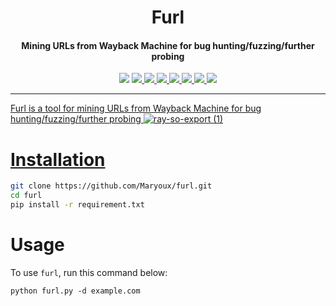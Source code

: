 <h1 align="center">Furl</h1>
<h4 align="center">Mining URLs from Wayback Machine for bug hunting/fuzzing/further probing</h4>

<p align="center">
<img src="https://img.shields.io/pypi/pyversions/django">
<a href="https://github.com/maryoux/furl/graphs/contributors"><img src="https://img.shields.io/github/contributors-anon/maryoux/furl">
<a href="https://github.com/maryoux/furl/issues"><img src="https://img.shields.io/github/issues-raw/tterb/PlayMusic.svg?maxAge=25000">
<a href="https://github.com/maryoux/furl/releases/"><img src="https://img.shields.io/github/release/maryoux/furl">
<a href="https://github.com/Maryoux/furl/fork"><img src="https://img.shields.io/github/forks/maryoux/furl">
<a href="https://github.com/Maryoux/furl"><img src="https://img.shields.io/github/stars/maryoux/furl">
<a href="https://github.com/maryoux/furl/discussions"><img src="https://img.shields.io/github/discussions/maryoux/furl">
<a href="https://github.com/Maryoux/furl/blob/main/LICENSE"><img src="https://img.shields.io/badge/License-MIT-yellow.svg">
</p>

---
Furl is a tool for mining URLs from Wayback Machine for bug hunting/fuzzing/further probing
![ray-so-export (1)](https://github.com/Maryoux/furl/assets/69157007/438982c2-94a0-480a-8ead-3edd3567465f)

# Installation
```sh
git clone https://github.com/Maryoux/furl.git
cd furl
pip install -r requirement.txt
```
# Usage
To use `furl`, run this command below:
```
python furl.py -d example.com
```
